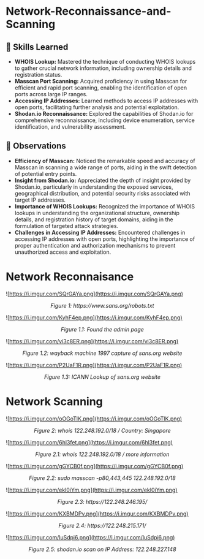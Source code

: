 # Network-Reconnaissance-and-Scanning

## 🧠 Skills Learned
- **WHOIS Lookup:** Mastered the technique of conducting WHOIS lookups to gather crucial network information, including ownership details and registration status.
- **Masscan Port Scanning:** Acquired proficiency in using Masscan for efficient and rapid port scanning, enabling the identification of open ports across large IP ranges.
- **Accessing IP Addresses:** Learned methods to access IP addresses with open ports, facilitating further analysis and potential exploitation.
- **Shodan.io Reconnaissance:** Explored the capabilities of Shodan.io for comprehensive reconnaissance, including device enumeration, service identification, and vulnerability assessment.

## 👀 Observations
- **Efficiency of Masscan:** Noticed the remarkable speed and accuracy of Masscan in scanning a wide range of ports, aiding in the swift detection of potential entry points.
- **Insight from Shodan.io:** Appreciated the depth of insight provided by Shodan.io, particularly in understanding the exposed services, geographical distribution, and potential security risks associated with target IP addresses.
- **Importance of WHOIS Lookups:** Recognized the importance of WHOIS lookups in understanding the organizational structure, ownership details, and registration history of target domains, aiding in the formulation of targeted attack strategies.
- **Challenges in Accessing IP Addresses:** Encountered challenges in accessing IP addresses with open ports, highlighting the importance of proper authentication and authorization mechanisms to prevent unauthorized access and exploitation.


# Network Reconnaisance
![https://i.imgur.com/SQrGAYa.png](https://i.imgur.com/SQrGAYa.png)
<p align="center"><em>Figure 1: https://www.sans.org/robots.txt</em></p>

![https://i.imgur.com/KyhF4ep.png](https://i.imgur.com/KyhF4ep.png)
<p align="center"><em>Figure 1.1: Found the admin page</em></p>

![https://i.imgur.com/vi3c8ER.png](https://i.imgur.com/vi3c8ER.png)
<p align="center"><em>Figure 1.2: wayback machine 1997 capture of sans.org website</em></p>

![https://i.imgur.com/P2UaF1R.png](https://i.imgur.com/P2UaF1R.png)
<p align="center"><em>Figure 1.3: ICANN Lookup of sans.org website</em></p>


# Network Scanning
![https://i.imgur.com/oOGoTlK.png](https://i.imgur.com/oOGoTlK.png)
<p align="center"><em>Figure 2: whois 122.248.192.0/18 / Country: Singapore</em></p>

![https://i.imgur.com/6hl3fet.png](https://i.imgur.com/6hl3fet.png)
<p align="center"><em>Figure 2.1: whois 122.248.192.0/18 / more information</em></p>

![https://i.imgur.com/gGYCB0f.png](https://i.imgur.com/gGYCB0f.png)
<p align="center"><em>Figure 2.2: sudo masscan -p80,443,445 122.248.192.0/18</em></p>

![https://i.imgur.com/ekl0iYm.png](https://i.imgur.com/ekl0iYm.png)
<p align="center"><em>Figure 2.3: https://122.248.246.195/</em></p>

![https://i.imgur.com/KXBMDPv.png](https://i.imgur.com/KXBMDPv.png)
<p align="center"><em>Figure 2.4: https://122.248.215.171/</em></p>

![https://i.imgur.com/luSdpi6.png](https://i.imgur.com/luSdpi6.png)
<p align="center"><em>Figure 2.5: shodan.io scan on IP Address: 122.248.227.148 </em></p>
